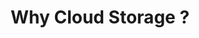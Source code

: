 ---
title: "Why Cloud Storage ?"
description: "Explains the advantages of cloud storage, including scalability, accessibility, durability, and cost efficiency."
cardImage: ""
weight: 1
---
